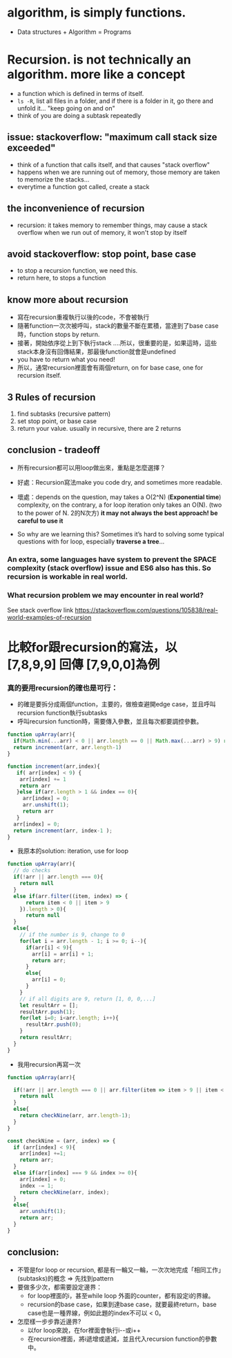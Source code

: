# algorithm, is simply functions.
- Data structures + Algorithm = Programs

# Recursion. is not technically an algorithm. more like a concept
- a function which is defined in terms of itself.
- ```ls -R```, list all files in a folder, and if there is a folder in it, go there and unfold it... "keep going on and on"
- think of you are doing a subtask repeatedly


## issue: stackoverflow: "maximum call stack size exceeded"
- think of a function that calls itself, and that causes "stack overflow"
- happens when we are running out of memory, those memory are taken to memorize the stacks...
- everytime a function got called, create a stack

## the inconvenience of recursion
- recursion: it takes memory to remember things, may cause a stack overflow when we run out of memory, it won't stop by itself

## avoid stackoverflow: stop point, base case
- to stop a recursion function, we need this. 
- return here, to stops a function


## know more about recursion
- 寫在recursion重複執行以後的code，不會被執行
- 隨著function一次次被呼叫，stack的數量不斷在累積，當達到了base case時，function stops by return.
- 接著，開始依序從上到下執行stack ....所以，很重要的是，如果這時，這些stack本身沒有回傳結果，那最後function就會是undefined
- you have to return what you need!
- 所以，通常recursion裡面會有兩個return, on for base case, one for recursion itself.

## 3 Rules of recursion

1. find subtasks (recursive pattern)
2. set stop point, or base case
3. return your value. usually in recursive, there are 2 returns

## conclusion - tradeoff
- 所有recursion都可以用loop做出來，重點是怎麼選擇？
- 好處：Recursion寫法make you code dry, and sometimes more readable.
- 壞處：depends on the question, may takes a O(2^N) (**Exponential time**) complexity, on the contrary, a for loop iteration only takes  an O(N).
(two to the power of N. 2的N次方)
**it may not always the best approach! be careful to use it**

- So why are we learning this? Sometimes it’s hard to solving some typical questions with for loop, especially **traverse a tree**…

### An extra, some languages have system to prevent the SPACE complexity (stack overflow) issue and ES6 also has this. So recursion is workable in real world.

### What recursion problem we may encounter in real world?
See stack overflow link
https://stackoverflow.com/questions/105838/real-world-examples-of-recursion


# 比較for跟recursion的寫法，以[7,8,9,9] 回傳 [7,9,0,0]為例
### 真的要用recursion的確也是可行：
- 的確是要拆分成兩個function，主要的，做檢查避開edge case，並且呼叫recursion function執行subtasks
- 呼叫recursion function時，需要傳入參數，並且每次都要調控參數。
```js
function upArray(arr){
  if(Math.min(...arr) < 0 || arr.length == 0 || Math.max(...arr) > 9) return null;
  return increment(arr, arr.length-1)
}

function increment(arr,index){
   if( arr[index] < 9) {
    arr[index] += 1
    return arr
   }else if(arr.length > 1 && index == 0){
     arr[index] = 0;
     arr.unshift(1);
     return arr
   }
  arr[index] = 0;
  return increment(arr, index-1 );
}
```
- 我原本的solution: iteration, use for loop
```js
function upArray(arr){
  // do checks
  if(!arr || arr.length === 0){
    return null
  }
  else if(arr.filter((item, index) => {
      return item < 0 || item > 9
    }).length > 0){
      return null
  }
  else{
    // if the number is 9, change to 0
    for(let i = arr.length - 1; i >= 0; i--){
      if(arr[i] < 9){
        arr[i] = arr[i] + 1;
        return arr;
      } 
      else{
        arr[i] = 0;
      }
    }
    // if all digits are 9, return [1, 0, 0,...]
    let resultArr = [];
    resultArr.push(1);
    for(let i=0; i<arr.length; i++){
      resultArr.push(0);    
    }
    return resultArr;
  }
}
```
- 我用recursion再寫一次
```js
function upArray(arr){

  if(!arr || arr.length === 0 || arr.filter(item => item > 9 || item < 0).length > 0){
    return null
  }
  else{
    return checkNine(arr, arr.length-1);
  }
}

const checkNine = (arr, index) => {
  if (arr[index] < 9){
    arr[index] +=1;
    return arr;
  }
  else if(arr[index] === 9 && index >= 0){
    arr[index] = 0;
    index -= 1;
    return checkNine(arr, index);
  }
  else{
    arr.unshift(1);
    return arr;
  }
}
```
## conclusion:
- 不管是for loop or recursion, 都是有一輪又一輪，一次次地完成「相同工作」(subtasks)的概念 => 先找到pattern
- 要做多少次，都需要設定邊界：
  - for loop裡面的i，甚至while loop 外面的counter，都有設定i的界線。
  - recursion的base case，如果到達base case，就要最終return，base case也是一種界線，例如此題的index不可以 < 0。
- 怎麼樣一步步靠近邊界?
  - 以for loop來說，在for裡面會執行i--或i++
  - 在recursion裡面，將i遞增或遞減，並且代入recursion function的參數中。




